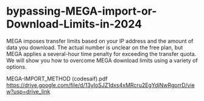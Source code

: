 # bypassing-MEGA-import-or-Download-Limits-in-2024
MEGA imposes transfer limits based on your IP address and the amount of data you download. The actual number is unclear on the free plan, but MEGA applies a several-hour time penalty for exceeding the transfer quota. We will show you how to overcome MEGA download limits using a variety of options.

MEGA-IMPORT_METHOD (codesaif).pdf
https://drive.google.com/file/d/13yIoSJZ1dxs4xMRcru2EgYdjNwRgorrD/view?usp=drive_link
